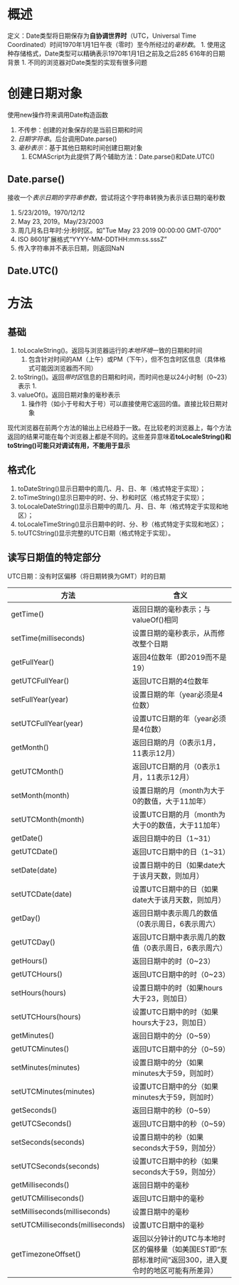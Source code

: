 # 概述
定义：Date类型将日期保存为**自协调世界时**（UTC，Universal Time Coordinated）时间1970年1月1日午夜（零时）至今所经过的*毫秒数*。
	1. 使用这种存储格式，Date类型可以精确表示1970年1月1日之前及之后285 616年的日期
背景
	1. 不同的浏览器对Date类型的实现有很多问题
# 创建日期对象
使用new操作符来调用Date构造函数
1. 不传参：创建的对象保存的是当前日期和时间
2. *日期字符串*。后台调用Date.parse()
3. *毫秒表示*：基于其他日期和时间创建日期对象
	1. ECMAScript为此提供了两个辅助方法：Date.parse()和Date.UTC()
## Date.parse()
接收一个*表示日期的字符串参数*，尝试将这个字符串转换为表示该日期的毫秒数
1. 5/23/2019。1970/12/12
2. May 23, 2019。May/23/2003
3. 周几月名日年时:分:秒时区。如"Tue May 23 2019 00:00:00 GMT-0700"
4. ISO 8601扩展格式“YYYY-MM-DDTHH:mm:ss.sssZ”
5. 传入字符串并不表示日期，则返回NaN
## Date.UTC()

# 方法
## 基础
1. toLocaleString()。返回与浏览器运行的*本地环境*一致的日期和时间
	1. 包含针对时间的AM（上午）或PM（下午），但不包含时区信息（具体格式可能因浏览器而不同）
2. toString()。返回*带时区*信息的日期和时间，而时间也是以24小时制（0~23）表示
	1. 
3. valueOf()。返回日期对象的毫秒表示
	1. 操作符（如小于号和大于号）可以直接使用它返回的值。直接比较日期对象

现代浏览器在前两个方法的输出上已经趋于一致。在比较老的浏览器上，每个方法返回的结果可能在每个浏览器上都是不同的。这些差异意味着**toLocaleString()和toString()可能只对调试有用，不能用于显示** 
## 格式化
1. toDateString()显示日期中的周几、月、日、年（格式特定于实现）；
2. toTimeString()显示日期中的时、分、秒和时区（格式特定于实现）；
3. toLocaleDateString()显示日期中的周几、月、日、年（格式特定于实现和地区）；
4. toLocaleTimeString()显示日期中的时、分、秒（格式特定于实现和地区）；
5. toUTCString()显示完整的UTC日期（格式特定于实现）。

## 读写日期值的特定部分
UTC日期：没有时区偏移（将日期转换为GMT）时的日期

| 方法                             | 含义                                                                                                  |
| -------------------------------- | ----------------------------------------------------------------------------------------------------- |
| getTime()                        | 返回日期的毫秒表示；与valueOf()相同                                                                   |
| setTime(milliseconds)            | 设置日期的毫秒表示，从而修改整个日期                                                                  |
| getFullYear()                    | 返回4位数年（即2019而不是19）                                                                         |
| getUTCFullYear()                 | 返回UTC日期的4位数年                                                                                  |
| setFullYear(year)                | 设置日期的年（year必须是4位数）                                                                       |
| setUTCFullYear(year)             | 设置UTC日期的年（year必须是4位数）                                                                    |
| getMonth()                       | 返回日期的月（0表示1月，11表示12月）                                                                  |
| getUTCMonth()                    | 返回UTC日期的月（0表示1月，11表示12月）                                                               |
| setMonth(month)                  | 设置日期的月（month为大于0的数值，大于11加年）                                                        |
| setUTCMonth(month)               | 设置UTC日期的月（month为大于0的数值，大于11加年）                                                     |
| getDate()                        | 返回日期中的日（1~31）                                                                                |
| getUTCDate()                     | 返回UTC日期中的日（1~31）                                                                             |
| setDate(date)                    | 设置日期中的日（如果date大于该月天数，则加月）                                                        |
| setUTCDate(date)                 | 设置UTC日期中的日（如果date大于该月天数，则加月）                                                     |
| getDay()                         | 返回日期中表示周几的数值（0表示周日，6表示周六）                                                      |
| getUTCDay()                      | 返回UTC日期中表示周几的数值（0表示周日，6表示周六）                                                   |
| getHours()                       | 返回日期中的时（0~23）                                                                                |
| getUTCHours()                    | 返回UTC日期中的时（0~23）                                                                             |
| setHours(hours)                  | 设置日期中的时（如果hours大于23，则加日）                                                             |
| setUTCHours(hours)               | 设置UTC日期中的时（如果hours大于23，则加日）                                                          |
| getMinutes()                     | 返回日期中的分（0~59）                                                                                |
| getUTCMinutes()                  | 返回UTC日期中的分（0~59）                                                                             |
| setMinutes(minutes)              | 设置日期中的分（如果minutes大于59，则加时）                                                           |
| setUTCMinutes(minutes)           | 设置UTC日期中的分（如果minutes大于59，则加时）                                                        |
| getSeconds()                     | 返回日期中的秒（0~59）                                                                                |
| getUTCSeconds()                  | 返回UTC日期中的秒（0~59）                                                                             |
| setSeconds(seconds)              | 设置日期中的秒（如果seconds大于59，则加分）                                                           |
| setUTCSeconds(seconds)           | 设置UTC日期中的秒（如果seconds大于59，则加分）                                                        |
| getMilliseconds()                | 返回日期中的毫秒                                                                                      |
| getUTCMilliseconds()             | 返回UTC日期中的毫秒                                                                                   |
| setMilliseconds(milliseconds)    | 设置日期中的毫秒                                                                                      |
| setUTCMilliseconds(milliseconds) | 设置UTC日期中的毫秒                                                                                   |
| getTimezoneOffset()              | 返回以分钟计的UTC与本地时区的偏移量（如美国EST即“东部标准时间”返回300，进入夏令时的地区可能有所差异） |
